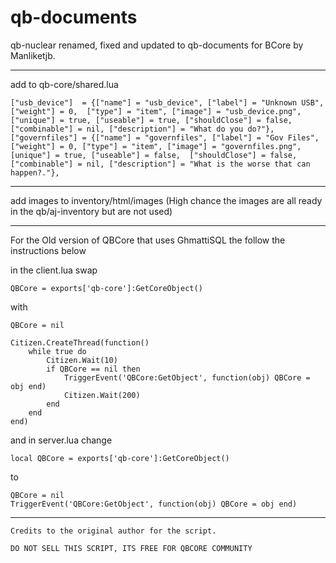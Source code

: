 # qb-documents

qb-nuclear renamed, fixed and updated to qb-documents for BCore by Manliketjb.

---

add to qb-core/shared.lua

```
["usb_device"]	= {["name"] = "usb_device", ["label"] = "Unknown USB", ["weight"] = 0,	["type"] = "item", ["image"] = "usb_device.png", ["unique"] = true, ["useable"] = true, ["shouldClose"] = false, ["combinable"] = nil, ["description"] = "What do you do?"},
["governfiles"] = {["name"] = "governfiles", ["label"] = "Gov Files", ["weight"] = 0, ["type"] = "item", ["image"] = "governfiles.png", [unique"] = true, ["useable"] = false, 	["shouldClose"] = false, ["combinable"] = nil, ["description"] = "What is the worse that can happen?."},

```
---

add images to inventory/html/images (High chance the images are all ready in the qb/aj-inventory but are not used)

---
For the Old version of QBCore that uses GhmattiSQL the follow the instructions below

in the client.lua swap
```
QBCore = exports['qb-core']:GetCoreObject()
```
with
```
QBCore = nil

Citizen.CreateThread(function()
    while true do
        Citizen.Wait(10)
        if QBCore == nil then
            TriggerEvent('QBCore:GetObject', function(obj) QBCore = obj end)
            Citizen.Wait(200)
        end
    end
end)
```
and in server.lua change 
```
local QBCore = exports['qb-core']:GetCoreObject()
```
to 
```
QBCore = nil
TriggerEvent('QBCore:GetObject', function(obj) QBCore = obj end)
```
---

```
Credits to the original author for the script.

DO NOT SELL THIS SCRIPT, ITS FREE FOR QBCORE COMMUNITY 
```
